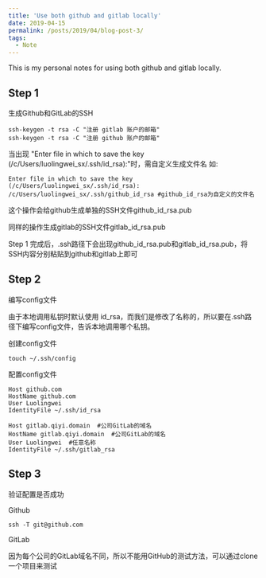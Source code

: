 ```yaml
---
title: 'Use both github and gitlab locally'
date: 2019-04-15
permalink: /posts/2019/04/blog-post-3/
tags:
  - Note
---
```


This is my personal notes for using both github and gitlab locally.


Step 1
------
生成Github和GitLab的SSH

```shell
ssh-keygen -t rsa -C "注册 gitlab 账户的邮箱"
ssh-keygen -t rsa -C "注册 github 账户的邮箱"
```
当出现 "Enter file in which to save the key (/c/Users/luolingwei_sx/.ssh/id_rsa):"时，需自定义生成文件名
如: 
```shell
Enter file in which to save the key (/c/Users/luolingwei_sx/.ssh/id_rsa): /c/Users/luolingwei_sx/.ssh/github_id_rsa #github_id_rsa为自定义的文件名
```
这个操作会给github生成单独的SSH文件github_id_rsa.pub  

同样的操作生成gitlab的SSH文件gitlab_id_rsa.pub  

Step 1 完成后，.ssh路径下会出现github_id_rsa.pub和gitlab_id_rsa.pub，将SSH内容分别粘贴到github和gitlab上即可


Step 2
------
编写config文件

由于本地调用私钥时默认使用 id_rsa，而我们是修改了名称的，所以要在.ssh路径下编写config文件，告诉本地调用哪个私钥。

创建config文件
```shell
touch ~/.ssh/config
```

配置config文件
```shell
Host github.com
HostName github.com
User Luolingwei
IdentityFile ~/.ssh/id_rsa

Host gitlab.qiyi.domain  #公司GitLab的域名
HostName gitlab.qiyi.domain  #公司GitLab的域名
User Luolingwei  #任意名称
IdentityFile ~/.ssh/gitlab_rsa
```


Step 3
------
验证配置是否成功

Github

```shell
ssh -T git@github.com
```

GitLab

因为每个公司的GitLab域名不同，所以不能用GitHub的测试方法，可以通过clone一个项目来测试
